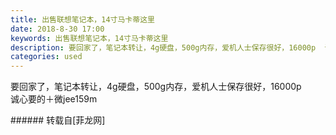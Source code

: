 ```yaml
---
title: 出售联想笔记本，14寸马卡蒂这里
date: 2018-8-30 17:00
keywords: 出售联想笔记本，14寸马卡蒂这里
description: 要回家了，笔记本转让，4g硬盘，500g内存，爱机人士保存很好，16000p  诚心要的＋微jee159m
categories: used
---
```

<td class="t_f" id="postmessage_1703724">

要回家了，笔记本转让，4g硬盘，500g内存，爱机人士保存很好，16000p  <br/>
<img alt="" border="0" class="zoom" data-cf-modified-b3c28fa0381c87fede4f98a1-="" file="http://www.flw.ph/data/appbyme/upload/image/201808/30/CkPgoBNS46kC.jpg" id="aimg_FbB2M" lazyloadthumb="1" onclick="" onmouseover="" src="http://www.flw.ph/data/appbyme/upload/image/201808/30/CkPgoBNS46kC.jpg"/><br/>
<img alt="" border="0" class="zoom" data-cf-modified-b3c28fa0381c87fede4f98a1-="" file="http://www.flw.ph/data/appbyme/upload/image/201808/30/s80VcTtN60TB.jpg" id="aimg_JnPpM" lazyloadthumb="1" onclick="" onmouseover="" src="http://www.flw.ph/data/appbyme/upload/image/201808/30/s80VcTtN60TB.jpg"/><br/>
<img alt="" border="0" class="zoom" data-cf-modified-b3c28fa0381c87fede4f98a1-="" file="http://www.flw.ph/data/appbyme/upload/image/201808/30/a3XY95UPM9nZ.jpg" id="aimg_p878R" lazyloadthumb="1" onclick="" onmouseover="" src="http://www.flw.ph/data/appbyme/upload/image/201808/30/a3XY95UPM9nZ.jpg"/><br/>
<img alt="" border="0" class="zoom" data-cf-modified-b3c28fa0381c87fede4f98a1-="" file="http://www.flw.ph/data/appbyme/upload/image/201808/30/TmsIEU2gMuCJ.jpg" id="aimg_vwket" lazyloadthumb="1" onclick="" onmouseover="" src="http://www.flw.ph/data/appbyme/upload/image/201808/30/TmsIEU2gMuCJ.jpg"/><br/>
诚心要的＋微jee159m<br/>
</td>
###### 转载自[菲龙网]
